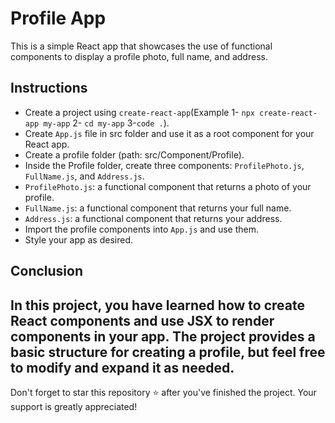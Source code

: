 # Profile App
This is a simple React app that showcases the use of functional components to display a profile photo, full name, and address.

## Instructions
- Create a project using `create-react-app`(Example 1- `npx create-react-app my-app` 2- `cd my-app` 3-`code .`).
- Create `App.js` file in src folder and use it as a root component for your React app.
- Create a profile folder (path: src/Component/Profile).
- Inside the Profile folder, create three components: `ProfilePhoto.js`, `FullName.js`, and `Address.js`.
- `ProfilePhoto.js`: a functional component that returns a photo of your profile.
- `FullName.js`: a functional component that returns your full name.
- `Address.js`:  a functional component that returns your address.
- Import the profile components into `App.js` and use them.
- Style your app as desired.
## Conclusion

In this project, you have learned how to create React components and use JSX to render components in your app. The project provides a basic structure for creating a profile, but feel free to modify and expand it as needed.
---
Don't forget to star this repository ⭐️ after you've finished the project. Your support is greatly appreciated!
